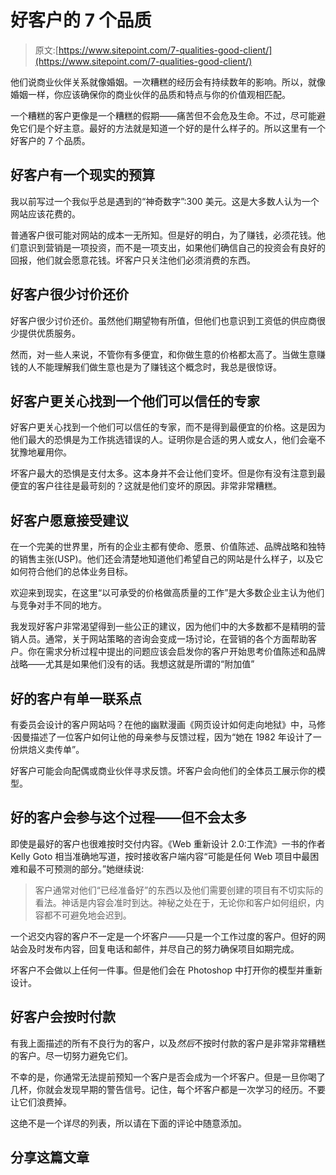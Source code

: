 # 好客户的 7 个品质

> 原文:[https://www.sitepoint.com/7-qualities-good-client/](https://www.sitepoint.com/7-qualities-good-client/)

他们说商业伙伴关系就像婚姻。一次糟糕的经历会有持续数年的影响。所以，就像婚姻一样，你应该确保你的商业伙伴的品质和特点与你的价值观相匹配。

一个糟糕的客户更像是一个糟糕的假期——痛苦但不会危及生命。不过，尽可能避免它们是个好主意。最好的方法就是知道一个好的是什么样子的。所以这里有一个好客户的 7 个品质。

## 好客户有一个现实的预算

我以前写过一个我似乎总是遇到的“神奇数字”:300 美元。这是大多数人认为一个网站应该花费的。

普通客户很可能对网站的成本一无所知。但是好的明白，为了赚钱，必须花钱。他们意识到营销是一项投资，而不是一项支出，如果他们确信自己的投资会有良好的回报，他们就会愿意花钱。坏客户只关注他们必须消费的东西。

## 好客户很少讨价还价

好客户很少讨价还价。虽然他们期望物有所值，但他们也意识到工资低的供应商很少提供优质服务。

然而，对一些人来说，不管你有多便宜，和你做生意的价格都太高了。当做生意赚钱的人不能理解我们做生意也是为了赚钱这个概念时，我总是很惊讶。

## 好客户更关心找到一个他们可以信任的专家

好客户更关心找到一个他们可以信任的专家，而不是得到最便宜的价格。这是因为他们最大的恐惧是为工作挑选错误的人。证明你是合适的男人或女人，他们会毫不犹豫地雇用你。

坏客户最大的恐惧是支付太多。这本身并不会让他们变坏。但是你有没有注意到最便宜的客户往往是最苛刻的？这就是他们变坏的原因。非常非常糟糕。

## 好客户愿意接受建议

在一个完美的世界里，所有的企业主都有使命、愿景、价值陈述、品牌战略和独特的销售主张(USP)。他们还会清楚地知道他们希望自己的网站是什么样子，以及它如何符合他们的总体业务目标。

欢迎来到现实，在这里“以可承受的价格做高质量的工作”是大多数企业主认为他们与竞争对手不同的地方。

我发现好客户非常渴望得到一些公正的建议，因为他们中的大多数都不是精明的营销人员。通常，关于网站策略的咨询会变成一场讨论，在营销的各个方面帮助客户。你在需求分析过程中提出的问题应该会启发你的客户开始思考价值陈述和品牌战略——尤其是如果他们没有的话。我想这就是所谓的“附加值”

## 好的客户有单一联系点

有委员会设计的客户网站吗？在他的幽默漫画《网页设计如何走向地狱》中，马修·因曼描述了一位客户如何让他的母亲参与反馈过程，因为“她在 1982 年设计了一份烘焙义卖传单”。

好客户可能会向配偶或商业伙伴寻求反馈。坏客户会向他们的全体员工展示你的模型。

## 好的客户会参与这个过程——但不会太多

即使是最好的客户也很难按时交付内容。《Web 重新设计 2.0:工作流》一书的作者 Kelly Goto 相当准确地写道，按时接收客户端内容“可能是任何 Web 项目中最困难和最不可预测的部分。”她继续说:

> 客户通常对他们“已经准备好”的东西以及他们需要创建的项目有不切实际的看法。神话是内容会准时到达。神秘之处在于，无论你和客户如何组织，内容都不可避免地会迟到。

一个迟交内容的客户不一定是一个坏客户——只是一个工作过度的客户。但好的网站会及时发布内容，回复电话和邮件，并尽自己的努力确保项目如期完成。

坏客户不会做以上任何一件事。但是他们会在 Photoshop 中打开你的模型并重新设计。

## 好客户会按时付款

有我上面描述的所有不良行为的客户，以及*然后*不按时付款的客户是非常非常糟糕的客户。尽一切努力避免它们。

不幸的是，你通常无法提前预知一个客户是否会成为一个坏客户。但是一旦你喝了几杯，你就会发现早期的警告信号。记住，每个坏客户都是一次学习的经历。不要让它们浪费掉。

这绝不是一个详尽的列表，所以请在下面的评论中随意添加。

## 分享这篇文章